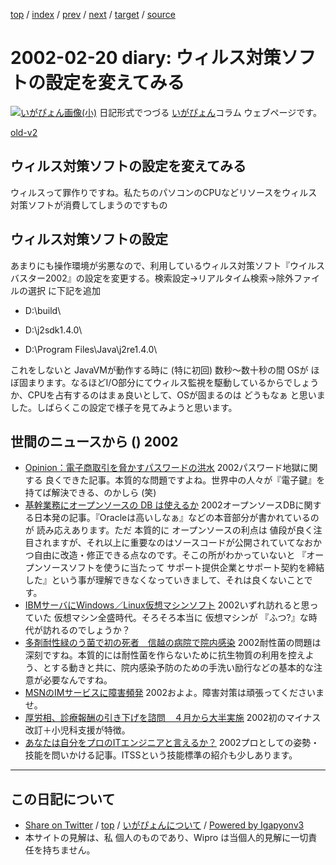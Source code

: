 [top](../index.html) 
 / [index](index.html) 
 / [prev](ig020219.html) 
 / [next](ig020221.html) 
 / [target](https://igapyon.github.io/diary/2002/ig020220.html) 
 / [source](https://github.com/igapyon/diary/blob/master/2002/ig020220.src.md) 

2002-02-20 diary: ウィルス対策ソフトの設定を変えてみる
=====================================================================================================
[![いがぴょん画像(小)](https://igapyon.github.io/diary/images/iga200306s.jpg "いがぴょん")](https://igapyon.github.io/diary/memo/memoigapyon.html) 日記形式でつづる [いがぴょん](https://igapyon.github.io/diary/memo/memoigapyon.html)コラム ウェブページです。

[old-v2](ig020220-orig.html)

## ウィルス対策ソフトの設定を変えてみる

ウィルスって罪作りですね。私たちのパソコンのCPUなどリソースをウィルス対策ソフトが消費してしまうのですもの


## ウィルス対策ソフトの設定

あまりにも操作環境が劣悪なので、利用しているウィルス対策ソフト『ウイルスバスター2002』の設定を変更する。検索設定→リアルタイム検索→除外ファイルの選択 に下記を追加

* D:\build\
  
* D:\j2sdk1.4.0\
  
* D:\Program Files\Java\j2re1.4.0\

これをしないと JavaVMが動作する時に (特に初回) 数秒～数十秒の間 OSが ほぼ固まります。なるほどI/O部分にてウィルス監視を駆動しているからでしょうか、CPUを占有するのはまぁ良いとして、OSが固まるのは どうもなぁ と思いました。しばらくこの設定で様子を見てみようと思います。

## 世間のニュースから () 2002

* [Opinion：電子商取引を脅かすパスワードの洪水](http://www.zdnet.co.jp/enterprise/0202/19/02021989.html)  2002パスワード地獄に関する 良くできた記事。本質的な問題ですよね。世界中の人々が『電子鍵』を持てば解決できる、のかしら (笑)
* [基幹業務にオープンソースの DB は使えるか](http://japan.internet.com/linuxtutorial/20020219/1.html)  2002オープンソースDBに関する日本発の記事。『Oracleは高いしなぁ』などの本音部分が書かれているのが 読み応えあります。ただ 本質的に オープンソースの利点は 値段が良く注目されますが、それ以上に重要なのはソースコードが公開されていてなおかつ自由に改造・修正できる点なのです。そこの所がわかっていないと 『オープンソースソフトを使うに当たって サポート提供企業とサポート契約を締結した』という事が理解できなくなっていきまして、それは良くないことです。
* [IBMサーバにWindows／Linux仮想マシンソフト](http://www.zdnet.co.jp/news/0202/20/b_0219_12.html)  2002いずれ訪れると思っていた 仮想マシン全盛時代。そろそろ本当に 仮想マシンが 『ふつ?』な時代が訪れるのでしょうか？
* [多剤耐性緑のう菌で初の死者　信越の病院で院内感染](http://www.asahi.com/national/update/0220/003.html)  2002耐性菌の問題は深刻ですね。本質的には耐性菌を作らないために抗生物質の利用を控えよう、とする動きと共に、院内感染予防のための手洗い励行などの基本的な注意が必要なんですね。
* [MSNのIMサービスに障害頻発](http://www.zdnet.co.jp/news/0202/20/b_0219_05.html)  2002およよ。障害対策は頑張ってくださいませ。
* [厚労相、診療報酬の引き下げを諮問　４月から大半実施](http://www.asahi.com/politics/update/0220/007.html)  2002初のマイナス改訂＋小児科支援が特徴。
* [あなたは自分をプロのITエンジニアと言えるか？](http://itpro.nikkeibp.co.jp/free/ITPro/OPINION/20020204/1/)  2002プロとしての姿勢・技能を問いかける記事。ITSSという技能標準の紹介も少しあります。


----------------------------------------------------------------------------------------------------

## この日記について

* [Share on Twitter](https://twitter.com/intent/tweet?hashtags=igapyon%2Cdiary%2C%E3%81%84%E3%81%8C%E3%81%B4%E3%82%87%E3%82%93&text=%E3%82%A6%E3%82%A3%E3%83%AB%E3%82%B9%E5%AF%BE%E7%AD%96%E3%82%BD%E3%83%95%E3%83%88%E3%81%AE%E8%A8%AD%E5%AE%9A%E3%82%92%E5%A4%89%E3%81%88%E3%81%A6%E3%81%BF%E3%82%8B&url=https%3A%2F%2Figapyon.github.io%2Fdiary%2F2002%2Fig020220.html) / [top](../index.html) / [いがぴょんについて](https://igapyon.github.io/diary/memo/memoigapyon.html) / [Powered by Igapyonv3](https://github.com/igapyon/igapyonv3)
* 本サイトの見解は、私 個人のものであり、Wipro は当個人的見解に一切責任を持ちません。 

